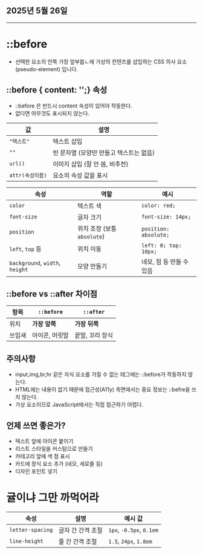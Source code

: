 ## 2025년 5월 26일

---

# ::before

-  선택한 요소의 안쪽 가장 앞부붑ㄴ에 가상의 컨텐츠를 삽입하는 CSS 의사 요소(pseudo-element) 입니다.


## ::before { content: '';} 속성

- ::before 은 반드시 content 속성이 있어야 작동한다.
- 없다면 아무것도 표시되지 않는다.

| 값            | 설명                      |
| ------------ | ----------------------- |
| `"텍스트"`      | 텍스트 삽입                  |
| `""`         | 빈 문자열 (모양만 만들고 텍스트는 없음) |
| `url()`      | 이미지 삽입 (잘 안 씀, 비추천)     |
| `attr(속성이름)` | 요소의 속성 값을 표시            |


| 속성                              | 역할                    | 예시                    |
| ------------------------------- | --------------------- | --------------------- |
| `color`                         | 텍스트 색                 | `color: red;`         |
| `font-size`                     | 글자 크기                 | `font-size: 14px;`    |
| `position`                      | 위치 조정 (보통 `absolute`) | `position: absolute;` |
| `left`, `top` 등                 | 위치 이동                 | `left: 0; top: 10px;` |
| `background`, `width`, `height` | 모양 만들기                | 네모, 점 등 만들 수 있음       |


## ::before vs ::after 차이점

| 항목  | `::before` | `::after` |
| --- | ---------- | --------- |
| 위치  | **가장 앞쪽**  | **가장 뒤쪽** |
| 쓰임새 | 아이콘, 머릿말   | 끝말, 꼬리 장식 |


## 주의사항

- input,img,br,hr 같은 자식 요소를 가질 수 없는 태그에는 ::before가 작동하지 않는다.
- HTML에는 내용이 없기 때문에 접근성(A11y) 측면에서는 중요 정보는 ::befre을 쓰지 않는다.
- 가상 요소이므로 JavaScript에서는 직접 접근하기 어렵다.


## 언제 쓰면 좋은가?

- 텍스트 앞에 아이콘 붙이기
- 리스트 스타일을 커스텀으로 만들기
- 카테고리 앞에 색 점 표시
- 카드에 장식 요소 추가 (네모, 세로줄 등)
- 디자인 포인트 넣기


# 귤이냐 그만 까먹어라

| 속성               | 설명         | 예시 값                     |
| ---------------- | ---------- | ------------------------ |
| `letter-spacing` | 글자 간 간격 조절 | `1px`, `-0.5px`, `0.1em` |
| `line-height`    | 줄 간 간격 조절  | `1.5`, `24px`, `1.8em`   |

